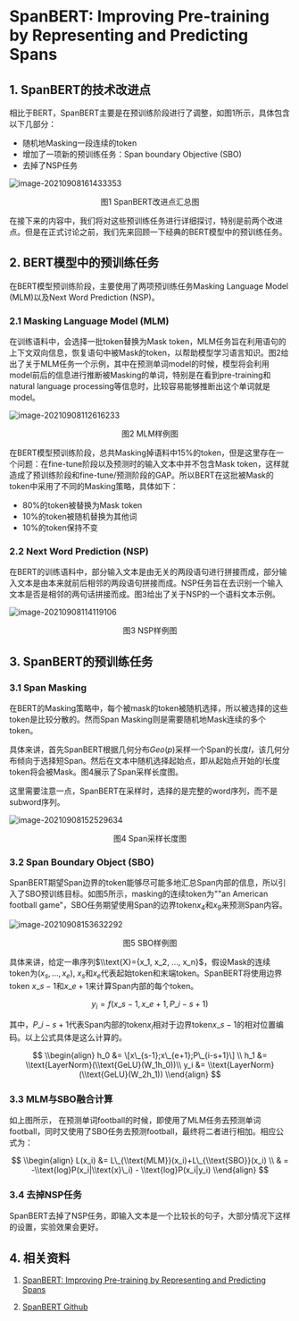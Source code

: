 # SpanBERT: Improving Pre-training by Representing and Predicting Spans

## 1. SpanBERT的技术改进点

相比于BERT，SpanBERT主要是在预训练阶段进行了调整，如图1所示，具体包含以下几部分：

- 随机地Masking一段连续的token
- 增加了一项新的预训练任务：Span boundary Objective (SBO)
- 去掉了NSP任务

![image-20210908161433353](../../images/pretrain_model/spanbert/image-20210908161433353.png)

<center>图1 SpanBERT改进点汇总图</center>

在接下来的内容中，我们将对这些预训练任务进行详细探讨，特别是前两个改进点。但是在正式讨论之前，我们先来回顾一下经典的BERT模型中的预训练任务。

## 2. BERT模型中的预训练任务

在BERT模型预训练阶段，主要使用了两项预训练任务Masking Language Model (MLM)以及Next Word Prediction (NSP)。

### 2.1 Masking Language Model (MLM)

在训练语料中，会选择一批token替换为Mask token，MLM任务旨在利用语句的上下文双向信息，恢复语句中被Mask的token，以帮助模型学习语言知识。图2给出了关于MLM任务一个示例，其中在预测单词model的时候，模型将会利用model前后的信息进行推断被Masking的单词，特别是在看到pre-training和natural language processing等信息时，比较容易能够推断出这个单词就是model。

![image-20210908112616233](../../images/pretrain_model/spanbert/image-20210908112616233.png)

<center>图2 MLM样例图</center>

在BERT模型预训练阶段，总共Masking掉语料中15%的token，但是这里存在一个问题：在fine-tune阶段以及预测时的输入文本中并不包含Mask token，这样就造成了预训练阶段和fine-tune/预测阶段的GAP。所以BERT在这批被Mask的token中采用了不同的Masking策略，具体如下：

- 80%的token被替换为Mask token
- 10%的token被随机替换为其他词
- 10%的token保持不变

### 2.2 Next Word Prediction (NSP)

在BERT的训练语料中，部分输入文本是由无关的两段语句进行拼接而成，部分输入文本是由本来就前后相邻的两段语句拼接而成。NSP任务旨在去识别一个输入文本是否是相邻的两句话拼接而成。图3给出了关于NSP的一个语料文本示例。

![image-20210908114119106](../../images/pretrain_model/spanbert/image-20210908114119106.png)

<center>图3 NSP样例图</center>

## 3. SpanBERT的预训练任务

### 3.1 Span Masking

在BERT的Masking策略中，每个被mask的token被随机选择，所以被选择的这些token是比较分散的。然而Span Masking则是需要随机地Mask连续的多个token。

具体来讲，首先SpanBERT根据几何分布$Geo(p)$采样一个Span的长度$l$，该几何分布倾向于选择短Span。然后在文本中随机选择起始点，即从起始点开始的$l$长度token将会被Mask。图4展示了Span采样长度图。

这里需要注意一点，SpanBERT在采样时，选择的是完整的word序列，而不是subword序列。

![image-20210908152529634](../../images/pretrain_model/spanbert/image-20210908152529634.png)

<center>图4 Span采样长度图</center>

### 3.2 Span Boundary Object (SBO)

SpanBERT期望Span边界的token能够尽可能多地汇总Span内部的信息，所以引入了SBO预训练目标。如图5所示，masking的连续token为""an American football game"，SBO任务期望使用Span的边界token$x_4$和$x_9$​​来预测Span内容。

![image-20210908153632292](../../images/pretrain_model/spanbert/image-20210908153632292.png)

<center>图5 SBO样例图</center>

具体来讲，给定一串序列$\\text{X}={x_1, x_2, ..., x_n}$​，假设Mask的连续token为$(x_s,...,x_e)$​, $x_s$​和$x_e$​代表起始token和末端token。SpanBERT将使用边界token $x\_{s-1}$​和$x\_{e+1}$​​来计算Span内部的每个token。

$$
y_i = f(x\_{s-1}, x\_{e+1}, P\_{i-s+1})
$$

其中，$P\_{i-s+1}$代表Span内部的token$x_i$相对于边界token$x\_{s-1}$​的相对位置编码。以上公式具体是这么计算的。

$$
\\begin{align}
h_0 &= \[x\_{s-1};x\_{e+1};P\_{i-s+1}\] \\
h_1 &= \\text{LayerNorm}(\\text{GeLU}(W_1h_0))\\
y_i &= \\text{LayerNorm}(\\text{GeLU}(W_2h_1))
\\end{align}
$$

### 3.3 MLM与SBO融合计算

如上图所示， 在预测单词football的时候，即使用了MLM任务去预测单词football，同时又使用了SBO任务去预测football，最终将二者进行相加。相应公式为：

$$
\\begin{align}
L(x_i) &= L\_{\\text{MLM}}(x_i)+L\_{\\text{SBO}}(x_i) \\
& = -\\text{log}P(x_i|\\text{x}\_i) - \\text{log}P(x_i|y_i)
\\end{align}
$$

### 3.4 去掉NSP任务

SpanBERT去掉了NSP任务，即输入文本是一个比较长的句子，大部分情况下这样的设置，实验效果会更好。

## 4. 相关资料

1. [SpanBERT: Improving Pre-training by Representing and Predicting Spans](https://arxiv.org/pdf/1907.10529.pdf)

2. [SpanBERT Github](https://github.com/facebookresearch/SpanBERT)
